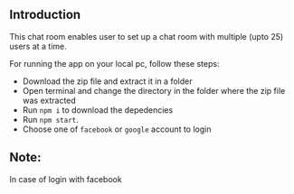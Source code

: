 ## Introduction
This chat room enables user to set up a chat room with multiple (upto 25) users at a time.

For running the app on your local pc, follow these steps:
* Download the zip file and extract it in a folder
* Open terminal and change the directory in the folder where the zip file was extracted
* Run `npm i` to download the depedencies
* Run `npm start`.
* Choose one of `facebook` or `google` account to login

## Note:

In case of login with facebook